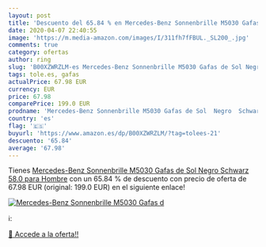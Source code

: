 ```yaml
---
layout: post
title: 'Descuento del 65.84 % en Mercedes-Benz Sonnenbrille M5030 Gafas d'
date: 2020-04-07 22:40:55
image: 'https://m.media-amazon.com/images/I/311fh7fFBUL._SL200_.jpg'
comments: true
category: ofertas
author: ring
slug: 'B00XZWRZLM-es Mercedes-Benz Sonnenbrille M5030 Gafas de Sol Negro...'
tags: tole.es, gafas
actualPrice: 67.98 EUR
currency: EUR
price: 67.98
comparePrice: 199.0 EUR
prodname: 'Mercedes-Benz Sonnenbrille M5030 Gafas de Sol  Negro  Schwarz   58.0 para Hombre'
country: 'es'
flag: '🇪🇸'
buyurl: 'https://www.amazon.es/dp/B00XZWRZLM/?tag=tolees-21'
descuento: '65.84'
average: '67.98'
---
```


Tienes [Mercedes-Benz Sonnenbrille M5030 Gafas de Sol  Negro  Schwarz   58.0 para Hombre](https://www.amazon.es/dp/B00XZWRZLM/?tag=tolees-21) con un 65.84 % de descuento con precio de oferta de 67.98 EUR (original: 199.0 EUR) en el siguiente enlace!

[![Mercedes-Benz Sonnenbrille M5030 Gafas d](https://m.media-amazon.com/images/I/311fh7fFBUL._SL200_.jpg)](https://www.amazon.es/dp/B00XZWRZLM/?tag=tolees-21)

ℹ️:


[🛒 Accede a la oferta!!](https://www.amazon.es/dp/B00XZWRZLM/?tag=tolees-21)

